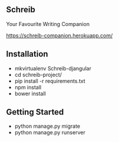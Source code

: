 ## Schreib

Your Favourite Writing Companion

https://schreib-companion.herokuapp.com/

## Installation

* mkvirtualenv Schreib-djangular
* cd schreib-project/
* pip install -r requirements.txt
* npm install
* bower install

## Getting Started

* python manage.py migrate
* python manage.py runserver
